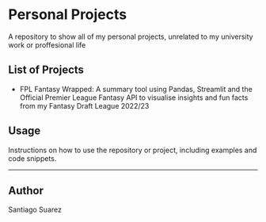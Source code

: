 # Personal Projects

A repository to show all of my personal projects, unrelated to my university work or proffesional life

## List of Projects

- FPL Fantasy Wrapped: A summary tool using Pandas, Streamlit and the Official Premier League Fantasy API to visualise insights and fun facts from my Fantasy Draft League 2022/23

## Usage

Instructions on how to use the repository or project, including examples and code snippets.

---

## Author

Santiago Suarez

